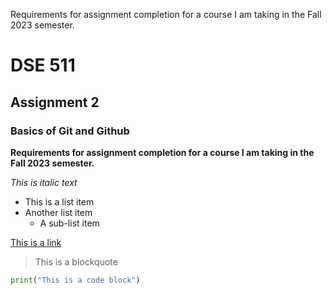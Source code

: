 Requirements for assignment completion for a course I am taking in the Fall 2023 semester.
# DSE 511
## Assignment 2
### Basics of Git and Github

**Requirements for assignment completion for a course I am taking in the Fall 2023 semester.**

*This is italic text*

- This is a list item
- Another list item
  - A sub-list item

[This is a link](https://www.example.com)

> This is a blockquote

```python
print("This is a code block")
